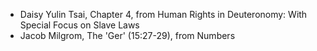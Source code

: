 ---
---

- Daisy Yulin Tsai, Chapter 4, from Human Rights in Deuteronomy: With Special Focus on Slave Laws
- Jacob Milgrom, The 'Ger' (15:27-29), from Numbers

